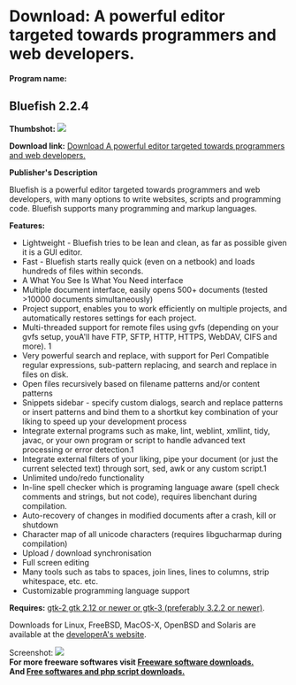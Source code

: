 # Download: A powerful editor targeted towards programmers and web developers.

**Program name:**

## Bluefish 2.2.4

  
**Thumbshot:** ![](http://www.freewarefiles.com/screenshot/bluefish_md.gif)   
  
**Download link:** [Download A powerful editor targeted towards programmers and web developers.](http://freesoftwares.boysofts.com/Bluefish_program_77690.html)  
  


**Publisher's Description**  
  


Bluefish is a powerful editor targeted towards programmers and web developers, with many options to write websites, scripts and programming code. Bluefish supports many programming and markup languages. 

**Features:**

  * Lightweight - Bluefish tries to be lean and clean, as far as possible given it is a GUI editor. 
  * Fast - Bluefish starts really quick (even on a netbook) and loads hundreds of files within seconds. 
  * A What You See Is What You Need interface 
  * Multiple document interface, easily opens 500+ documents (tested >10000 documents simultaneously) 
  * Project support, enables you to work efficiently on multiple projects, and automatically restores settings for each project. 
  * Multi-threaded support for remote files using gvfs (depending on your gvfs setup, youA'll have FTP, SFTP, HTTP, HTTPS, WebDAV, CIFS and more). 1 
  * Very powerful search and replace, with support for Perl Compatible regular expressions, sub-pattern replacing, and search and replace in files on disk. 
  * Open files recursively based on filename patterns and/or content patterns 
  * Snippets sidebar - specify custom dialogs, search and replace patterns or insert patterns and bind them to a shortkut key combination of your liking to speed up your development process 
  * Integrate external programs such as make, lint, weblint, xmllint, tidy, javac, or your own program or script to handle advanced text processing or error detection.1 
  * Integrate external filters of your liking, pipe your document (or just the current selected text) through sort, sed, awk or any custom script.1 
  * Unlimited undo/redo functionality 
  * In-line spell checker which is programing language aware (spell check comments and strings, but not code), requires libenchant during compilation. 
  * Auto-recovery of changes in modified documents after a crash, kill or shutdown 
  * Character map of all unicode characters (requires libgucharmap during compilation) 
  * Upload / download synchronisation 
  * Full screen editing 
  * Many tools such as tabs to spaces, join lines, lines to columns, strip whitespace, etc. etc. 
  * Customizable programming language support 

**Requires:** [gtk-2 gtk 2.12 or newer or gtk-3 (preferably 3.2.2 or newer)](http://www.gtk.org/).

Downloads for Linux, FreeBSD, MacOS-X, OpenBSD and Solaris are available at the [developerA's website](http://bluefish.openoffice.nl/download.html). 

  
  
Screenshot: ![](http://www.freewarefiles.com/screenshot/bluefish.gif)   
**For more freeware softwares visit [Freeware software downloads.](http://freesoftwares.boysofts.com/)**   
**And [Free softwares and php script downloads.](http://www.boysofts.com/)**
